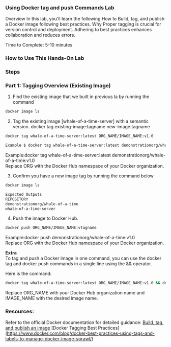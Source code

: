 ### Using Docker tag and push Commands Lab

Overview
In this lab, you'll learn the following
How to Build, tag, and publish a Docker image following best practices.
Why Proper tagging is crucial for version control and deployment.
Adhering to best practices enhances collaboration and reduces errors.

Time to Complete: 5-10 minutes

### How to Use This Hands-On Lab

### Steps

### Part 1: Tagging Overview (Existing Image)

1. Find the existing image that we built in previous la by running the command 
```sh
docker image ls
```

2. Tag the existing image [whale-of-a-time-server] with a semantic version.
docker tag existing-image:tagname new-image:tagname

```sh
docker tag whale-of-a-time-server:latest ORG_NAME/IMAGE_NAME:v1.0

Example $ docker tag whale-of-a-time-server:latest demonstrationorg/whale-of-a-time:v1.0
```
Example:docker tag whale-of-a-time-server:latest demonstrationorg/whale-of-a-time:v1.0</br>
Replace ORG with the Docker Hub namespace of your Docker organization.</br>

3. Confirm you have a new image tag by running the command below
```sh
docker image ls
```

```sh
Expected Outputs
REPOSITORY                                                             TAG                                                                           IMAGE ID       CREATED             SIZE
demonstrationorg/whale-of-a-time                                       v1.0                                                                          72ea28c44fca   About an hour ago   433MB
whale-of-a-time-server                                                 latest                                                                        72ea28c44fca   About an hour ago   433MB
```

4. Push the image to Docker Hub.
```sh
docker push ORG_NAME/IMAGE_NAME:vtagname
```
Example:docker push demonstrationorg/whale-of-a-time:v1.0</br>
Replace ORG with the Docker Hub namespace of your Docker organization.</br>

**Extra**</br>
To tag and push a Docker image in one command, you can use the docker tag and docker push commands in a single line using the && operator. </br>

Here is the command:</br>
```sh
docker tag whale-of-a-time-server:latest ORG_NAME/IMAGE_NAME:v1.0 && docker push ORG_NAME/IMAGE_NAME:v1.0
```
Replace ORG_NAME with your Docker Hub organization name and IMAGE_NAME with the desired image name.</br>

### Resources:

Refer to the official Docker documentation for detailed guidance:
[Build, tag, and publish an image](https://docs.docker.com/get-started/docker-concepts/building-images/build-tag-and-publish-an-image/)
[Docker Tagging Best Practices] (https://www.docker.com/blog/docker-best-practices-using-tags-and-labels-to-manage-docker-image-sprawl/)
